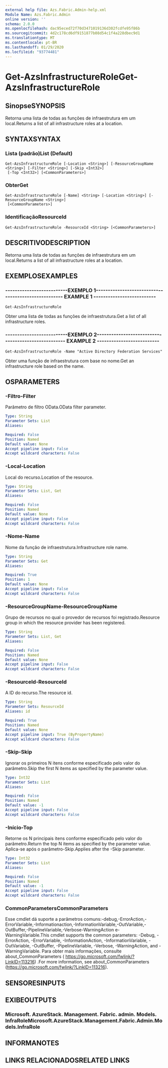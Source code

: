 ```yaml
---
external help file: Azs.Fabric.Admin-help.xml
Module Name: Azs.Fabric.Admin
online version: ''
schema: 2.0.0
ms.openlocfilehash: dac95eced72f70d3471019136d302fcdfe95f86b
ms.sourcegitcommit: 4d2c178cd6df9151877b08d54c1f4a228dbec9d1
ms.translationtype: MT
ms.contentlocale: pt-BR
ms.lasthandoff: 01/29/2020
ms.locfileid: "93774481"
---
```

# <span data-ttu-id="0a420-101">Get-AzsInfrastructureRole</span><span class="sxs-lookup"><span data-stu-id="0a420-101">Get-AzsInfrastructureRole</span></span>

## <span data-ttu-id="0a420-102">Sinopse</span><span class="sxs-lookup"><span data-stu-id="0a420-102">SYNOPSIS</span></span>
<span data-ttu-id="0a420-103">Retorna uma lista de todas as funções de infraestrutura em um local.</span><span class="sxs-lookup"><span data-stu-id="0a420-103">Returns a list of all infrastructure roles at a location.</span></span>

## <span data-ttu-id="0a420-104">SYNTAX</span><span class="sxs-lookup"><span data-stu-id="0a420-104">SYNTAX</span></span>

### <span data-ttu-id="0a420-105">Lista (padrão)</span><span class="sxs-lookup"><span data-stu-id="0a420-105">List (Default)</span></span>
```
Get-AzsInfrastructureRole [-Location <String>] [-ResourceGroupName <String>] [-Filter <String>] [-Skip <Int32>]
 [-Top <Int32>] [<CommonParameters>]
```

### <span data-ttu-id="0a420-106">Obter</span><span class="sxs-lookup"><span data-stu-id="0a420-106">Get</span></span>
```
Get-AzsInfrastructureRole [-Name] <String> [-Location <String>] [-ResourceGroupName <String>]
 [<CommonParameters>]
```

### <span data-ttu-id="0a420-107">Identificação</span><span class="sxs-lookup"><span data-stu-id="0a420-107">ResourceId</span></span>
```
Get-AzsInfrastructureRole -ResourceId <String> [<CommonParameters>]
```

## <span data-ttu-id="0a420-108">DESCRITIVO</span><span class="sxs-lookup"><span data-stu-id="0a420-108">DESCRIPTION</span></span>
<span data-ttu-id="0a420-109">Retorna uma lista de todas as funções de infraestrutura em um local.</span><span class="sxs-lookup"><span data-stu-id="0a420-109">Returns a list of all infrastructure roles at a location.</span></span>

## <span data-ttu-id="0a420-110">EXEMPLOS</span><span class="sxs-lookup"><span data-stu-id="0a420-110">EXAMPLES</span></span>

### <span data-ttu-id="0a420-111">--------------------------EXEMPLO 1--------------------------</span><span class="sxs-lookup"><span data-stu-id="0a420-111">-------------------------- EXAMPLE 1 --------------------------</span></span>
```
Get-AzsInfrastructureRole
```

<span data-ttu-id="0a420-112">Obter uma lista de todas as funções de infraestrutura.</span><span class="sxs-lookup"><span data-stu-id="0a420-112">Get a list of all infrastructure roles.</span></span>

### <span data-ttu-id="0a420-113">--------------------------EXEMPLO 2--------------------------</span><span class="sxs-lookup"><span data-stu-id="0a420-113">-------------------------- EXAMPLE 2 --------------------------</span></span>
```
Get-AzsInfrastructureRole -Name "Active Directory Federation Services"
```

<span data-ttu-id="0a420-114">Obter uma função de infraestrutura com base no nome.</span><span class="sxs-lookup"><span data-stu-id="0a420-114">Get an infrastructure role based on the name.</span></span>

## <span data-ttu-id="0a420-115">OS</span><span class="sxs-lookup"><span data-stu-id="0a420-115">PARAMETERS</span></span>

### <span data-ttu-id="0a420-116">-Filtro</span><span class="sxs-lookup"><span data-stu-id="0a420-116">-Filter</span></span>
<span data-ttu-id="0a420-117">Parâmetro de filtro OData.</span><span class="sxs-lookup"><span data-stu-id="0a420-117">OData filter parameter.</span></span>

```yaml
Type: String
Parameter Sets: List
Aliases: 

Required: False
Position: Named
Default value: None
Accept pipeline input: False
Accept wildcard characters: False
```

### <span data-ttu-id="0a420-118">-Local</span><span class="sxs-lookup"><span data-stu-id="0a420-118">-Location</span></span>
<span data-ttu-id="0a420-119">Local do recurso.</span><span class="sxs-lookup"><span data-stu-id="0a420-119">Location of the resource.</span></span>

```yaml
Type: String
Parameter Sets: List, Get
Aliases: 

Required: False
Position: Named
Default value: None
Accept pipeline input: False
Accept wildcard characters: False
```

### <span data-ttu-id="0a420-120">-Nome</span><span class="sxs-lookup"><span data-stu-id="0a420-120">-Name</span></span>
<span data-ttu-id="0a420-121">Nome da função de infraestrutura.</span><span class="sxs-lookup"><span data-stu-id="0a420-121">Infrastructure role name.</span></span>

```yaml
Type: String
Parameter Sets: Get
Aliases: 

Required: True
Position: 1
Default value: None
Accept pipeline input: False
Accept wildcard characters: False
```

### <span data-ttu-id="0a420-122">-ResourceGroupName</span><span class="sxs-lookup"><span data-stu-id="0a420-122">-ResourceGroupName</span></span>
<span data-ttu-id="0a420-123">Grupo de recursos no qual o provedor de recursos foi registrado.</span><span class="sxs-lookup"><span data-stu-id="0a420-123">Resource group in which the resource provider has been registered.</span></span>

```yaml
Type: String
Parameter Sets: List, Get
Aliases: 

Required: False
Position: Named
Default value: None
Accept pipeline input: False
Accept wildcard characters: False
```

### <span data-ttu-id="0a420-124">-ResourceId</span><span class="sxs-lookup"><span data-stu-id="0a420-124">-ResourceId</span></span>
<span data-ttu-id="0a420-125">A ID do recurso.</span><span class="sxs-lookup"><span data-stu-id="0a420-125">The resource id.</span></span>

```yaml
Type: String
Parameter Sets: ResourceId
Aliases: id

Required: True
Position: Named
Default value: None
Accept pipeline input: True (ByPropertyName)
Accept wildcard characters: False
```

### <span data-ttu-id="0a420-126">-Skip</span><span class="sxs-lookup"><span data-stu-id="0a420-126">-Skip</span></span>
<span data-ttu-id="0a420-127">Ignorar os primeiros N itens conforme especificado pelo valor do parâmetro.</span><span class="sxs-lookup"><span data-stu-id="0a420-127">Skip the first N items as specified by the parameter value.</span></span>

```yaml
Type: Int32
Parameter Sets: List
Aliases: 

Required: False
Position: Named
Default value: -1
Accept pipeline input: False
Accept wildcard characters: False
```

### <span data-ttu-id="0a420-128">-Início</span><span class="sxs-lookup"><span data-stu-id="0a420-128">-Top</span></span>
<span data-ttu-id="0a420-129">Retorne os N principais itens conforme especificado pelo valor do parâmetro.</span><span class="sxs-lookup"><span data-stu-id="0a420-129">Return the top N items as specified by the parameter value.</span></span>
<span data-ttu-id="0a420-130">Aplica-se após o parâmetro-Skip.</span><span class="sxs-lookup"><span data-stu-id="0a420-130">Applies after the -Skip parameter.</span></span>

```yaml
Type: Int32
Parameter Sets: List
Aliases: 

Required: False
Position: Named
Default value: -1
Accept pipeline input: False
Accept wildcard characters: False
```

### <span data-ttu-id="0a420-131">CommonParameters</span><span class="sxs-lookup"><span data-stu-id="0a420-131">CommonParameters</span></span>
<span data-ttu-id="0a420-132">Esse cmdlet dá suporte a parâmetros comuns:-debug,-ErrorAction,-ErrorVariable,-Informationaction,-InformationVariable,-OutVariable,-OutBuffer,-PipelineVariable,-Verbose-WarningAction e-WarningVariable.</span><span class="sxs-lookup"><span data-stu-id="0a420-132">This cmdlet supports the common parameters: -Debug, -ErrorAction, -ErrorVariable, -InformationAction, -InformationVariable, -OutVariable, -OutBuffer, -PipelineVariable, -Verbose, -WarningAction, and -WarningVariable.</span></span> <span data-ttu-id="0a420-133">Para obter mais informações, consulte about_CommonParameters ( https://go.microsoft.com/fwlink/?LinkID=113216) .</span><span class="sxs-lookup"><span data-stu-id="0a420-133">For more information, see about_CommonParameters (https://go.microsoft.com/fwlink/?LinkID=113216).</span></span>

## <span data-ttu-id="0a420-134">SENSORES</span><span class="sxs-lookup"><span data-stu-id="0a420-134">INPUTS</span></span>

## <span data-ttu-id="0a420-135">EXIBE</span><span class="sxs-lookup"><span data-stu-id="0a420-135">OUTPUTS</span></span>

### <span data-ttu-id="0a420-136">Microsoft. AzureStack. Management. Fabric. admin. Models. InfraRole</span><span class="sxs-lookup"><span data-stu-id="0a420-136">Microsoft.AzureStack.Management.Fabric.Admin.Models.InfraRole</span></span>

## <span data-ttu-id="0a420-137">INFORMA</span><span class="sxs-lookup"><span data-stu-id="0a420-137">NOTES</span></span>

## <span data-ttu-id="0a420-138">LINKS RELACIONADOS</span><span class="sxs-lookup"><span data-stu-id="0a420-138">RELATED LINKS</span></span>

